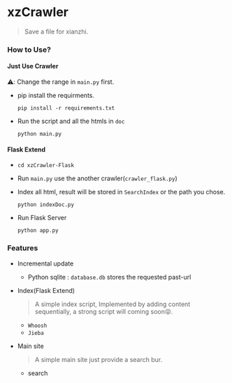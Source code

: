 # xzCrawler

> Save a file for xianzhi. 

### How to Use?

#### Just Use Crawler
⚠️: Change the range in `main.py` first.

- pip install the requirments.
    ```shell
    pip install -r requirements.txt
    ```
- Run the script and all the htmls in `doc`
    ```shell
    python main.py
    ```

#### Flask Extend

- `cd xzCrawler-Flask`

- Run `main.py` use the another crawler(`crawler_flask.py`)

- Index all html, result will be stored in `SearchIndex` or the path you chose.
    ```shell
    python indexDoc.py
    ```
    
- Run Flask Server

    ```shell
    python app.py
    ```

    

### Features

- Incremental update
    
    - Python sqlite : `database.db` stores the requested past-url
    
- Index(Flask Extend)

    > A simple index script, Implemented by adding content sequentially, a strong script will coming soon😝.

    - `Whoosh`
    - `Jieba`

- Main site

    > A simple main site just provide a search bur.

    - search
